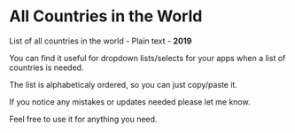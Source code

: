 # All Countries in the World
List of all countries in the world - Plain text - **2019**

You can find it useful for dropdown lists/selects for your apps when a list of countries is needed.

The list is alphabeticaly ordered, so you can just copy/paste it.

If you notice any mistakes or updates needed please let me know.

Feel free to use it for anything you need.

